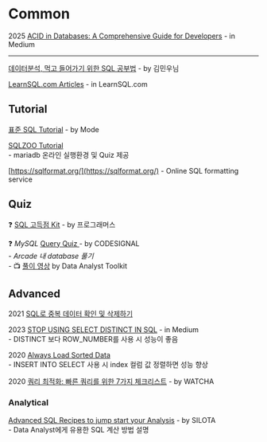 # Common

2025 [ACID in Databases: A Comprehensive Guide for Developers](https://levelup.gitconnected.com/acid-in-databases-a-comprehensive-guide-for-developers-89a75888fb47) - in Medium

***

[데이터분석, 먹고 들어가기 위한 SQL 공부법](https://brunch.co.kr/@minu-log/5) - by 김민우님

[LearnSQL.com Articles](https://learnsql.com/blog/) - in LearnSQL.com

## Tutorial

[표준 SQL Tutorial](https://mode.com/sql-tutorial/) - by Mode

[SQLZOO Tutorial\
](https://sqlzoo.net/wiki/SQL_Tutorial)  - mariadb 온라인 실행환경 및 Quiz 제공&#x20;

[https://sqlformat.org/](https://sqlformat.org/) - Online SQL formatting service

## Quiz

❓ [SQL 고득점 Kit](https://programmers.co.kr/learn/challenges?tab=sql_practice_kit) - by 프로그래머스

❓ _MySQL_ [Query Quiz ](https://codesignal.com/) - by CODESIGNAL\
&#x20; \-  _Arcade 내 database 풀기_\
&#x20; _-_  📺 [풀이 영상](https://www.youtube.com/playlist?list=PL8LH8gB86EpPWfgS-5a651zhL3RhLeqPH) by Data Analyst Toolkit

## Advanced

2021 [SQL로 중복 데이터 확인 및 삭제하기](https://yahwang.github.io/posts/79)

2023 [STOP USING SELECT DISTINCT IN SQL](https://medium.com/@exceldispensing/stope-using-select-distinct-in-sql-9d98a3831968) - in Medium\
&#x20; \- DISTINCT 보다 ROW\_NUMBER를 사용 시 성능이 좋음

2020 [Always Load Sorted Data](https://hakibenita.com/sql-tricks-application-dba#always-load-sorted-data)\
&#x20; \- INSERT INTO SELECT 사용 시 index 컬럼 값 정렬하면 성능 향상&#x20;

2020 [쿼리 최적화: 빠른 쿼리를 위한 7가지 체크리스트](https://medium.com/watcha/%EC%BF%BC%EB%A6%AC-%EC%B5%9C%EC%A0%81%ED%99%94-%EC%B2%AB%EA%B1%B8%EC%9D%8C-%EB%B3%B4%EB%8B%A4-%EB%B9%A0%EB%A5%B8-%EC%BF%BC%EB%A6%AC%EB%A5%BC-%EC%9C%84%ED%95%9C-7%EA%B0%80%EC%A7%80-%EC%B2%B4%ED%81%AC-%EB%A6%AC%EC%8A%A4%ED%8A%B8-bafec9d2c073) - by WATCHA

### Analytical

[Advanced SQL Recipes to jump start your Analysis](http://www.silota.com/docs/recipes/) - by SILOTA\
&#x20; \-  Data Analyst에게 유용한 SQL 계산 방법 설명
